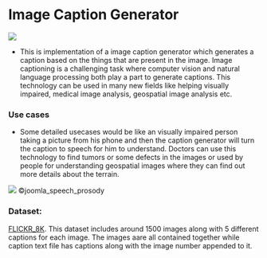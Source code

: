 # Image Caption Generator

![](images/imagecaption?raw=true)

* This is implementation of a image caption generator which generates a caption based on the things that are present in the image. Image captioning is a challenging task where computer vision and natural language processing both play a part to generate captions. This technology can be used in many new fields like helping visually impaired, medical image analysis, geospatial image analysis etc.

### Use cases
* Some detailed usecases would be like an visually impaired person taking a picture from his phone and then the caption generator will turn the caption to speech for him to understand. Doctors can use this technology to find tumors or some defects in the images or used by people for understanding geospatial images where they can find out more details about the terrain.

![](images/joomla_speech_prosody.png?raw=true)
©joomla_speech_prosody
<br>

### Dataset:
[FLICKR_8K](https://forms.illinois.edu/sec/1713398).
This dataset includes around 1500 images along with 5 different captions for each image. The images aare all contained together while caption text file has captions along with the image number appended to it. 

